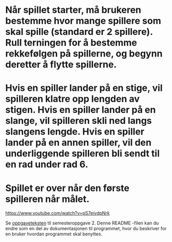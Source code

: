 # Når spillet starter, må brukeren bestemme hvor mange spillere som skal spille (standard er 2 spillere). Rull terningen for å bestemme rekkefølgen på spillerne, og begynn deretter å flytte spillerne.

# Hvis en spiller lander på en stige, vil spilleren klatre opp lengden av stigen. Hvis en spiller lander på en slange, vil spilleren skli ned langs slangens lengde. Hvis en spiller lander på en annen spiller, vil den underliggende spilleren bli sendt til en rad under rad 6.

# Spillet er over når den første spilleren når målet.


https://www.youtube.com/watch?v=pS7eivdpNrk

Se [oppgaveteksten](./OPPGAVETEKST.md) til semesteroppgave 2. Denne README -filen kan du endre som en del av dokumentasjonen til programmet, hvor du beskriver for en bruker hvordan programmet skal benyttes.